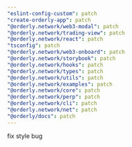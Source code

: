 ```yaml
---
"eslint-config-custom": patch
"create-orderly-app": patch
"@orderly.network/web3-modal": patch
"@orderly.network/trading-view": patch
"@orderly.network/react": patch
"tsconfig": patch
"@orderly.network/web3-onboard": patch
"@orderly.network/storybook": patch
"@orderly.network/hooks": patch
"@orderly.network/types": patch
"@orderly.network/utils": patch
"@orderly.network/examples": patch
"@orderly.network/core": patch
"@orderly.network/perp": patch
"@orderly.network/cli": patch
"@orderly.network/net": patch
"@orderly/docs": patch
---
```


fix style bug
